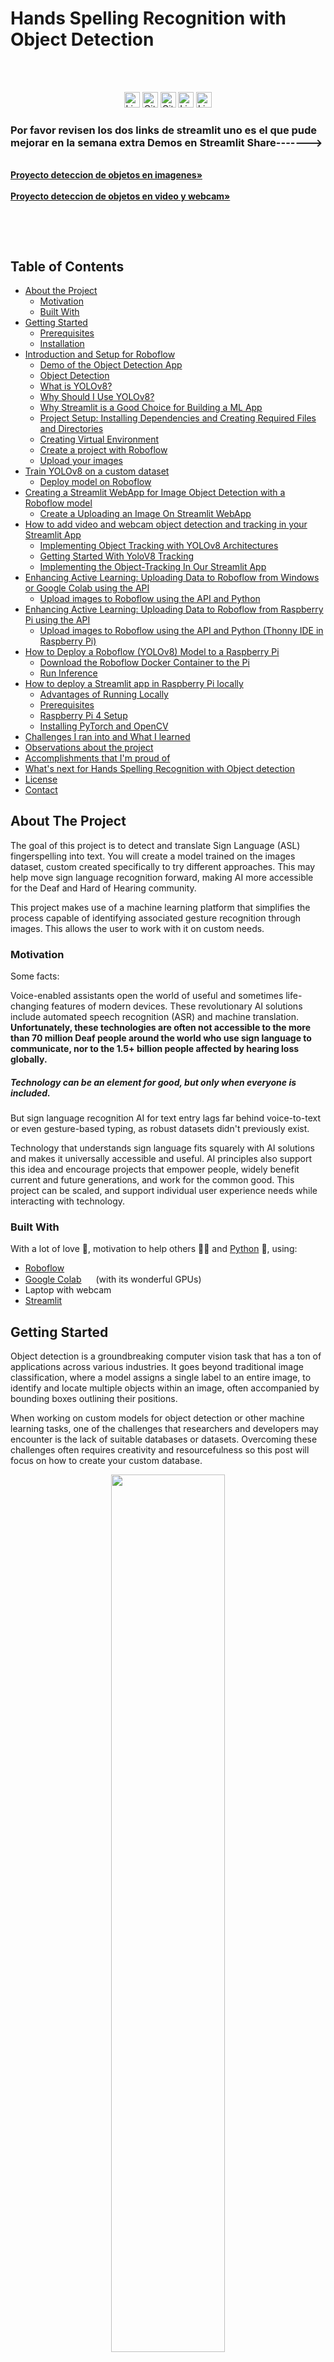 <!--
*** Thanks for checking out this README Template. If you have a suggestion that would
*** make this better, please fork the tinyml-mapping-backlight and create a pull request or simply open
*** an issue with the tag "suggest".
*** Thanks again! Now go create something AMAZING! :D
***
***
***
*** To avoid retyping too much info. Do a search and replace for the following:
*** fullmakeralchemist, tinyml-mapping-backlight, twitter_handle
-->

<!--#     The TensorFlow Microcontroller Challenge    -->
   <h1>Hands Spelling Recognition with Object Detection</h1>

<!-- PROJECT LOGO -->

<br />
<p align="center">
<!--
  <a href="https://github.com/fullmakeralchemist/tinyml-mapping-backlight">
    <img src="assets/logo.png" alt="Logo" width="720">
  </a>
  -->
  <br />
  

  <img src="https://img.shields.io/github/languages/top/fullmakeralchemist/handsspelling?style=for-the-badge" alt="License" height="25">
  <img src="https://img.shields.io/github/repo-size/fullmakeralchemist/handsspelling?style=for-the-badge" alt="GitHub repo size" height="25">
  <img src="https://img.shields.io/github/last-commit/fullmakeralchemist/handsspelling?style=for-the-badge" alt="GitHub last commit" height="25">
  <img src="https://img.shields.io/github/license/fullmakeralchemist/handsspelling?style=for-the-badge" alt="License" height="25">
  <a href="https://www.linkedin.com/in/padrondata/">
    <img src="https://img.shields.io/badge/-LinkedIn-black.svg?style=for-the-badge&logo=linkedin&colorB=555" alt="LinkedIn" height="25">
  </a>
  <!--
  <a href="https://twitter.com/makeralchemist/">
    <img src="https://img.shields.io/twitter/follow/makeralchemist?label=Twitter&logo=twitter&style=for-the-badge" alt="Twitter" height="25">
  </a>
  -->
  
  <!-- <h3 align="center">Tiny ML in Mapping Dance, Visual Arts and interactive museums</h3>-->
  <p align="center">
    <h3>Por favor revisen los dos links de streamlit uno es el que pude mejorar en la semana extra   Demos en Streamlit Share-------></h3>
    <br />
    <a href="https://objectdetectionwebcam.streamlit.app/"><strong>Proyecto deteccion de objetos en imagenes»</strong></a>
    <br />
    <br />
    <a href="https://experiments.withgoogle.com/mapping-dance"><strong>Proyecto deteccion de objetos en video y webcam»</strong></a>
    <br />
  </p>
  <!--
  <p align="center">
  <a href="https://experiments.withgoogle.com/mapping-dance">
    <img src="assets/TFChallengeWinners.png" alt="Logo" width="720">
  </a>
  </p>
  -->
  <br />
</p>
<br />

<!-- TABLE OF CONTENTS -->
## Table of Contents

* [About the Project](#about-the-project)
  * [Motivation](#motivation)
  * [Built With](#built-with)
* [Getting Started](#getting-started)
  * [Prerequisites](#prerequisites)
  * [Installation](#installation)
* [Introduction and Setup for Roboflow](#introduction-and-setup-for-roboflow)
  * [Demo of the Object Detection App](#demo-of-the-object-detection-app)
  * [Object Detection](#object-detection)
  * [What is YOLOv8?](#what-is-yolov8)
  * [Why Should I Use YOLOv8?](#why-should-i-use-yolov8)
  * [Why Streamlit is a Good Choice for Building a ML App](#why-streamlit-is-a-good-choice-for-building-a-ml-app)
  * [Project Setup: Installing Dependencies and Creating Required Files and Directories](#project-setup-installing-dependencies-and-creating-required-files-and-directories)
  * [Creating Virtual Environment](#creating-virtual-environment)
  * [Create a project with Roboflow](#create-a-project-with-roboflow)
  * [Upload your images](#upload-your-images)
* [Train YOLOv8 on a custom dataset](#train-yolov8-on-a-custom-dataset)
  * [Deploy model on Roboflow](#deploy-model-on-roboflow)
* [Creating a Streamlit WebApp for Image Object Detection with a Roboflow model](#creating-a-streamlit-webapp-for-image-object-detection-with-a-roboflow-model)
  * [Create a Uploading an Image On Streamlit WebApp](#create-a-uploading-an-image-on-streamlit-webapp)
* [How to add video and webcam object detection and tracking in your Streamlit App](#how-to-add-video-and-webcam-object-detection-and-tracking-in-your-streamlit-app)
  * [Implementing Object Tracking with YOLOv8 Architectures](#implementing-object-tracking-with-yolov8-architectures)
  * [Getting Started With YoloV8 Tracking](#getting-started-with-yolov8-tracking)
  * [Implementing the Object-Tracking In Our Streamlit App](#implementing-the-object-tracking-in-our-streamlit-app)
* [Enhancing Active Learning: Uploading Data to Roboflow from Windows or Google Colab using the API](#enhancing-active-learning-uploading-data-to-roboflow-from-windows-or-google-colab-using-the-api)
  * [Upload images to Roboflow using the API and Python](#upload-images-to-roboflow-using-the-api-and-python)
* [Enhancing Active Learning: Uploading Data to Roboflow from Raspberry Pi using the API](#enhancing-active-learning-uploading-data-to-roboflow-from-raspberry-pi-using-the-api)
  * [Upload images to Roboflow using the API and Python (Thonny IDE in Raspberry Pi)](#upload-images-to-roboflow-using-the-api-and-python-thonny-ide-in-raspberry-pi)
* [How to Deploy a Roboflow (YOLOv8) Model to a Raspberry Pi](#how-to-deploy-a-roboflow-yolov8-model-to-a-raspberry-pi)
  * [Download the Roboflow Docker Container to the Pi](#download-the-roboflow-docker-container-to-the-pi)
  * [Run Inference](#run-inference)
* [How to deploy a Streamlit app in Raspberry Pi locally](#how-to-deploy-a-streamlit-app-in-raspberry-pi-locally)
  * [Advantages of Running Locally](#advantages-of-running-locally)
  * [Prerequisites](#prerequisites-1)
  * [Raspberry Pi 4 Setup](#raspberry-pi-4-setup)
  * [Installing PyTorch and OpenCV](#installing-pytorch-and-opencv)
* [Challenges I ran into and What I learned](#challenges-i-ran-into-and-what-i-learned)
* [Observations about the project](#observations-about-the-project)
* [Accomplishments that I'm proud of](#accomplishments-that-im-proud-of)
* [What's next for Hands Spelling Recognition with Object detection](#whats-next-for-hands-spelling-recognition-with-object-detection)
* [License](#license)
* [Contact](#contact)

<!-- ABOUT THE PROJECT -->
## About The Project

<!-- [![Tiny ML in Mapping Dance](https://i9.ytimg.com/vi/3YUVTDTo-Zk/mq1.jpg?sqp=CNTs2IcG&rs=AOn4CLBiPsvQ2bGNVZvn_j-nJXj8d81hLA)](https://www.youtube.com/watch?v=3YUVTDTo-Zk) -->

The goal of this project is to detect and translate Sign Language (ASL) fingerspelling into text. You will create a model trained on the images dataset, custom created specifically to try different approaches. This may help move sign language recognition forward, making AI more accessible for the Deaf and Hard of Hearing community.

This project makes use of a machine learning platform that simplifies the process capable of identifying associated gesture recognition through images. This allows the user to work with it on custom needs.

### Motivation

Some facts:

Voice-enabled assistants open the world of useful and sometimes life-changing features of modern devices. These revolutionary AI solutions include automated speech recognition (ASR) and machine translation. **Unfortunately, these technologies are often not accessible to the more than 70 million Deaf people around the world who use sign language to communicate, nor to the 1.5+ billion people affected by hearing loss globally.**

##### Technology can be an element for good, but only when everyone is included.

But sign language recognition AI for text entry lags far behind voice-to-text or even gesture-based typing, as robust datasets didn't previously exist.

Technology that understands sign language fits squarely with AI solutions and makes it universally accessible and useful. AI principles also support this idea and encourage projects that empower people, widely benefit current and future generations, and work for the common good. This project can be scaled, and support individual user experience needs while interacting with technology.

### Built With

With a lot of love 💖, motivation to help others 💪🏼 and [Python](https://www.python.org/) 🐍, using:

* [Roboflow](https://app.roboflow.com/)
* [Google Colab](https://colab.research.google.com/) <img src="https://colab.research.google.com/img/favicon.ico" width="15"> (with its wonderful GPUs)
* Laptop with webcam
* [Streamlit](https://streamlit.io/)


<!-- GETTING STARTED -->
## Getting Started

Object detection is a groundbreaking computer vision task that has a ton of applications across various industries. It goes beyond traditional image classification, where a model assigns a single label to an entire image, to identify and locate multiple objects within an image, often accompanied by bounding boxes outlining their positions.

When working on custom models for object detection or other machine learning tasks, one of the challenges that researchers and developers may encounter is the lack of suitable databases or datasets. Overcoming these challenges often requires creativity and resourcefulness so this post will focus on how to create your custom database.

<p align="center">
<img src="media/dog.png" width="60%">
</p>

## Prerequisites

This is short list things you need to use the guide. 

* Python
* Git

## Introduction and Setup for Roboflow
Welcome to Part 1 of our three-part tutorial series on Building Your Own Real-Time Object Detection App: Roboflow(YOLOv8) and Streamlit. In this series, we will walk you through the process of building an end-to-end object detection app that can identify objects from a photo. This web app was built only for images because we are using [share.streamlit.io](http://share.streamlit.io/) this is the Streamlit project hub where you can post your Streamlit projects free and it has a limit of 1 GB memory space for the app, there is a few libraries that cover a lot of that space so in another post or series I’ll add more about video and webcam functions to complement this app.

In Part 1, we will introduce the project, give you a demo of the app in action, and explain why I chose Roboflow and Streamlit for this project. We will also guide you through the setup process, including installing dependencies and creating the necessary files and directories.

By the end of this series, you will have the skills to build your own object detection app. So, let’s dive in!

### Demo of the Object Detection App
This is the [web app](https://objectdetection-eduardo.streamlit.app/) demo from the project that we are going to create and build together in the Streamlit share cloud. The app Object Detection will Upload an image on the WebApp and show detected objects.

### Object Detection
Object detection is a computer vision solution that identifies instances of objects in visual media. Object detection scripts draw a bounding box around an instance of a detected object, paired with a label to represent the contents of the box. For example, a person in an image might be labeled “person” and a car might be labeled “vehicle”.

### What is YOLOv8?
YOLOv8 is the newest state-of-the-art YOLO model that can be used for object detection, image classification, and instance segmentation tasks. YOLOv8 was developed by [Ultralytics](https://ultralytics.com/?ref=blog.roboflow.com), this model is used in Roboflow.

### Why Should I Use YOLOv8?
Here are a few main reasons why you should consider using YOLOv8 for your next computer vision project:

YOLOv8 has a high rate of accuracy measured by COCO and Roboflow 100.
YOLOv8 comes with a lot of developer-convenience features,an a well-structured Python package.
The labeling tool is easy to use and you don’t need to install a tool for that.
And last but not least is not difficult to run it also is faster than use a notebook with TensorFlow. In my case it takes 3 hours to train the model in Google Colab but with Roboflow it took me a few minutes.
### Why Streamlit is a Good Choice for Building a ML App
[Streamlit](https://docs.streamlit.io/) makes it easy to build web-based user interfaces for machine learning applications, enabling data scientists and developers to share their work with non-technical stakeholders.

Streamlit is an open-source framework that simplifies the process of building web applications in Python. And it has it’s own project cloud that makes really easy deploy your project.

### Project Setup: Installing Dependencies and Creating Required Files and Directories
Before diving into the project, make sure you have the following dependencies installed on your system. In my case I’m a Windows user so everything in this tutorial is working for July 2023 in Windows 11.

For this project I have Python 3.11 but in Streamlit cloud only has the version 3.8 to 3.11 so I recommend using that range of versions and the Python packages that we will use will be PyTorch, Ultralytics and Streamlit. We can install these packages using pip into a separate virtual environment.

### Creating Virtual Environment
When working on a Python project, it’s important to keep your dependencies separate from your global Python environment to prevent conflicts between different projects, especially with Pytorch.

Make sure you already have installed Python, VS code(or other IDE) and Git. Follow the next steps:

Create a new virtual environment by running the following command in the terminal after venv you can name as you wish your environment:
```
python -m venv env
```
Then activate the enviroment:
```
env\Scripts\activate
```
The first step is getting our data set (Images folder). In this case I recommend having at least 200 images. While the more pictures you have, the better your model becomes but don’t use pictures nearly identicals. I’m using 4 different sign hand posture so taking 50 photos with any device can take a lot of time so let’s create an environment only for the script that will take photos with our web cam. In this environment we only need to install OpenCV. So run in your terminal:

```
pip install opencv-python
```
Now you can run the following script, basically you can modify the labels, these labels will be used to create folders and will take the number of images that you declared. After finishing with the first label it will continue with the next one until it finishes the labels list. And will display a window that shows what is capturing. Also you can modify the time between each shot and time between the labels capture. Start taking pictures:

[Python Script to take pictures](https://github.com/fullmakeralchemist/handsspelling/blob/master/pythonscripts/img.py)
At this point we will have the amount of images that we need but the name of each picture is random so we have to rename it to make it easier to identify each image. The next code will rename each image in just one folder so run the code for each folder in your project.

[Python Script to rename images](https://github.com/fullmakeralchemist/handsspelling/blob/master/pythonscripts/renameimg.py)

### Create a project with Roboflow
Building a custom dataset can be a painful process. It might take dozens or even hundreds of hours to collect images, label them, and export them in the proper format. Fortunately, Roboflow makes this process straightforward. If you only have images, you can label them in [Roboflow Annotate](https://docs.roboflow.com/annotate?ref=blog.roboflow.com). (When starting from scratch, consider [annotating large batches of images via API](https://docs.roboflow.com/annotate/annotate-api?ref=blog.roboflow.com) or use the [model-assisted labeling](https://blog.roboflow.com/announcing-label-assist/) tool to speed things up.)

Before you start, you need to create a Roboflow [account](https://app.roboflow.com/login?ref=blog.roboflow.com). Once you do that, you can create a new project in the Roboflow dashboard.

<p align="center">
<img src="media/1.png" width="60%">
</p>

Keep in mind to choose the right project type. In this case choose, Object Detection.

<p align="center">
<img src="media/2.png" width="60%">
</p>

### Upload your images
Add data to your newly created project. You can do it through the [web interface](https://docs.roboflow.com/adding-data/object-detection?ref=blog.roboflow.com). If you don’t have a dataset, you can grab one from [Roboflow Universe](https://universe.roboflow.com/?ref=blog.roboflow.com).

If you drag and drop a directory with a data set in a supported format, the Roboflow dashboard will automatically read the images and annotations together. To create a data set with annotations locally in Windows check [this post](https://medium.com/@lalodatos/label-your-images-with-labelimg-in-windows-for-object-detection-models-1b0a66f00a7b).

<p align="center">
<img src="media/3.png" width="60%">
</p>

<p align="center">
<img src="media/4.png" width="60%">
</p>

After all images uploaded you can click Save and Continue.

<p align="center">
<img src="media/5.png" width="60%">
</p>

Then it will appear the pop-up window and you can Click only in Assing Images, in this part if you are working with a Team you can invite them to add images or labeling.

<p align="center">
<img src="media/6.png" width="60%">
</p>
Then we need to click Start Annotating in case you upload images only to use the label tool from Roboflow.

<p align="center">
<img src="media/7.png" width="60%">
</p>

### Label your images
Use the tool to select the element with the classes that you are going to use in your model. And repeat the same process for all the images.

<p align="center">
<img src="media/8.png" width="60%">
</p>

After you finish labeling all the images click the back button highlighted in red in the image below.

<p align="center">
<img src="media/9.png" width="60%">
</p>

Now we can add all the images to the Dataset with the button Add n Image to the Dataset.

<p align="center">
<img src="media/10.png" width="60%">
</p>

Now will appear the option to Add Images you can choose different options I recommend using the default option.

<p align="center">
<img src="media/11.png" width="60%">
</p>

After loading our images to the database another window will appear. You need to make sure that there are no UNASSIGNED images and the Dataset is ready, once you have it similar as the image below you can Click Generate New Version.

<p align="center">
<img src="media/12.png" width="60%">
</p>

When we Generate a New Version we can use some tools to prepare the data and experiment with them. Go to option 3.

<p align="center">
<img src="media/13.png" width="60%">
</p>

In this option we can apply transformations in all the images, so make sure to configure this depending on your project. Maybe you are using a camera in Raspberry Pi or maybe you want to use images with a specific format. For my project this configuration is perfect.

<p align="center">
<img src="media/14.png" width="60%">
</p>

Option 4 is an amazing tool because you can generate extra versions from your images that can duplicate or triplicate in the free version of the dataset. Let’s see the options.

<p align="center">
<img src="media/15.png" width="60%">
</p>

For this project I’ll use flip horizontal, try to experiment with it, and depending on your project you can choose the options that you need.

<p align="center">
<img src="media/16.png" width="60%">
</p>

After you choose an Augmentation you will see extra options. For my project I only need the Horizontal. Try to check what is best for your custom project. After that click Apply

<p align="center">
<img src="media/17.png" width="60%">
</p>

Then click continue to step 5 and last.

<p align="center">
<img src="media/18.png" width="60%">
</p>

Select the Maximun Version and then click Generate and is ready to go.

<p align="center">
<img src="media/19.png" width="60%">
</p>

After this will appear the next page:

<p align="center">
<img src="media/20.png" width="60%">
</p>

Congratulations now you have an Image Dataset ready to train a model.

## Train YOLOv8 on a custom dataset
In this section, we will dive deeper into the YOLOv8 object detection model and explore how to train it .

There are a wide range of open-source object detection models available. A popular choice is models in the YOLO (You Only Look Once) family, which continue to represent the state-of-the-art in object detection tasks.

Once you have a labeled dataset, and you have made your augmentations, it is time to start training an object detection model. Training involves showing instances of your labeled data to a model in batches and iteratively improving the way the model is mapping images to predictions.

As with labeling, you can take two approaches to training and inferring with object detection models train and deploy yourself, or use training and inference services like Roboflow Train and Roboflow Deploy. Both of which are free for Public plans.

In [Upload your images](#label-your-images) we finished the Versions tool from our Roboflow project now is time to train the model. We have to choose the option Custom Train using YOLOv5 and then Get Snippet.

<p align="center">
<img src="media/21.png" width="60%">
</p>

A pop up copy the lines or save it we need the api_key to modify the notebook, will open a [notebook](https://github.com/fullmakeralchemist/handsspelling/tree/master/notebook) in Google Colab after clicking Copy Snippet. Is a repository make sure to create a copy to save the changes first.

<p align="center">
<img src="media/22.png" width="60%">
</p>

When you open the notebook it is necessary to run all to set up the Colab session. There are a few cells that you can avoid but check it first.

<p align="center">
<img src="media/23.png" width="60%">
</p>

If we remember we have the api_key and extra information about our data set we will use it in the Step 5: Exporting dataset from the Notebook we will find a code cell and we need to replace with the copied lines from Roboflow after that we can run everything without modifying anything else.

<p align="center">
<img src="media/24.png" width="60%">
</p>


### Deploy model on Roboflow
Once you have finished training the YOLOv8 model, you’ll have a set of trained weights ready for use. These weights will be in the /runs/detect/train/weights/best.pt folder of your project. You need to download the filebest.pt to use it in the Streamlit app.

<p align="center">
<img src="media/25.png" width="60%">
</p>

<!-- USAGE EXAMPLES -->
## Creating a Streamlit WebApp for Image Object Detection with a Roboflow model
Streamlitis an open-source app framework for Machine Learning and Data Science teams. Create beautiful web apps in minutes. Streamlit apps are Python scripts that run from top to bottom. Every time a user opens a browser tab pointing to your app, the script is re-executed. As the script executes, Streamlit draws its output live in a browser.

[Create an app](https://docs.streamlit.io/library/get-started/create-an-app) using Streamlit’s core features to fetch and cache data, draw charts, plot information on a map, and use interactive widgets, like a slider, to filter results.

Let’s prepare the virtual environment for the Streamlit app. First let’s create a virtual environment and once created then activate it (Windows).

```
python -m venv env
env\Scripts\activate
```

Then we have to install PyTorch, Ultralytics and Streamlit. Try to install in the next order.

```
pip install torch
pip install ultralytics
pip install streamlit
```

After this we are ready to try the hello world in Streamlit to check that everything is installed correctly. Create a file called app.py and put the next code lines using your favorite IDE:

```
import streamlit as st
st.write("Hello, World!")
```

Then run it from the terminal in cmd and if everything works fine will open the browser.

```
streamlit run app.py
```

Then to create a tool to upload our pictures and use the model we need to open the code editor and let’s get started by replacing the previous file and creating a new one named app.py. But we also need a folder called weights and for the moment is everything. Now let’s go to the next step.

## Create a Uploading an Image On Streamlit WebApp
We’ll use Streamlit to allow users to upload an image. After successfully uploading an image, is ready to run object detection on the uploaded image using YOLOv8. This step involves loading the YOLOv8 model and passing the uploaded image through the model to identify the objects present in the image.

We will also visualize the output of the model with the identified objects highlighted in the image. Let’s go into the code.

In [Deploy model on Roboflow](#deploy-model-on-roboflow) of this series, we have discussed how to download a pre-trained weight file of the Yolov8 model. downloaded the best.pt file and saved it inside our weights directory. We will use the same weight file. In the created file with the name app.pywrite the following lines of code:

[Streamlit Script](https://github.com/fullmakeralchemist/handsspelling/blob/master/streamlitscript/app.py)

You can modify the app text in the st.caption line codes as you prefer for your project now let’s run the app with in the terminal:

```
streamlit run app.py
```

This will deploy our app in the web browser that we are currently using, upload an image an check that identifies the objects:

<p align="center">
<img src="media/26.png" width="60%">
</p>

If everything run properly please run the next command to get the requirements:

```
pip freeze > requirements.txt
```

Also we need to create a file called packages.txt in the code folder that and put this line in it:

```
libgl1
```

Now we can create a repo in Github to put our app in the streamlit.io but before that make sure erase everything in the requierements except for 3 things:

```
torch==2.0.1
ultralytics==8.0.142
streamlit==1.25.0
```

The [Streamlit.io](https://share.streamlit.io/) only allows uploading 1GB. The installations use the most of the space, so to avoid that we leave the three mandatory libraries for our app. Check this repository the folder [Code]() and how it needs to uploaded.

<p align="center">
<img src="media/27.png" width="60%">
</p>

From here we are ready to go to [Streamlit.io](https://share.streamlit.io/) and deploy our app. Create an account and then will appear the next window click in the New app.

<p align="center">
<img src="media/28.png" width="60%">
</p>

Connect the Streamlit account with Github and then select the [repository](https://github.com/fullmakeralchemist/handsspelling/tree/master/streamlitscript) where your app is located. then select the branch and change the Main file path:

<p align="center">
<img src="media/29.png" width="60%">
</p>

Now select the Python version and save the changes after this we can click the deploy button.

<p align="center">
<img src="media/30.png" width="60%">
</p>

Then will appear the next window showing all the installations. Check if there are errors.

<p align="center">
<img src="media/31.png" width="60%">
</p>

Then you can try your app and check if it works properly.

<p align="center">
<img src="media/32.png" width="60%">
</p>

The combination of Roboflow and Streamlit enables the development of applications with a user-friendly interface. This approach makes it easier to detect and track objects in real time, allowing for a wide range of use cases not only for Object detection models for other data science and ML projects.


## How to add video and webcam object detection and tracking in your Streamlit App

### Implementing Object Tracking with YOLOv8 Architectures
We know that object tracking is like keeping an eye on something as it moves in a video or pictures. YOLOv8, offers a straightforward implementation of the tracking algorithm with two different architectures:

BoT-SORT and
ByteTrack
BoT-SORT and ByteTrack each bring their own unique strengths to the table. BoT-SORT is a dependable default option, known for its robust performance and reliability in tracking objects. On the other hand, ByteTrack offers an alternative approach, providing efficiency and flexibility for those who prioritize those aspects. In essence, BoT-SORT leans towards tried-and-true effectiveness, while ByteTrack offers a balance of efficiency and adaptability, allowing you to choose based on your specific project needs and preferences.

### Getting Started With YoloV8 Tracking
In the code, you need to specify the path to the pre-trained YOLOv8 model we create in the previous part the file best.pt and the path to the input video. I downloaded one from Youtube with live long and prosper signs and then put it into a folder called videos. You can then adjust the confidence and tracking options. Finally, you can specify whether to persist the tracking results, show the tracking output in a window, or save it to a file.

Once you run this script, you will see that the tracking algorithm is applied on each frame of the video and the video is displayed in an OpenCV window. This can be a great starting point for building more complex object-tracking applications using YOLOv8.

### Implementing the Object-Tracking In Our Streamlit App
In order to display the frames with object tracking in the Streamlit app, we need to take a slightly different approach. Rather than processing an entire video as we did in the previous implementation, we will instead pass individual frames one by one to the YOLOv8 model, and then display them inside an empty Streamlit frame within our app.

This method allows us to easily integrate the YOLOv8 tracking algorithm with our Streamlit app, giving us real-time updates on the objects being tracked. We used a similar approach in Part 3 of this series and will build upon that implementation here in Part 4.

In the virtual environment you have to install pytube that is necessary to run the video object tracking with Youtube video.

```
pip install pytube
```
But we have to do a small change in the library pytube in out virtual enviroment we have to go to the folder env from this project and follow the next path:

```
\env\Lib\site-packages\pytube
```
Then open the file cipher.py and change the line number 30 for:`var_regex = re.compile(r"^\w+\W")`` to `var_regex = re.compile(r"^$*\w+\W")``. With this change we can run the option Youtube in our app.

For this implementation, we will create three files with names `settings.py`, `app.py`, and `helper.py`. Let’s first write the code for `settings.py file`. It does not need the image variables.

```
from pathlib import Path
import sys

# Get the absolute path of the current file
file_path = Path(__file__).resolve()

# Get the parent directory of the current file
root_path = file_path.parent

# Add the root path to the sys.path list if it is not already there
if root_path not in sys.path:
    sys.path.append(str(root_path))

# Get the relative path of the root directory with respect to the current working directory
ROOT = root_path.relative_to(Path.cwd())

# Sources
IMAGE = 'Image'
VIDEO = 'Video'
WEBCAM = 'Webcam'
YOUTUBE = 'YouTube'

SOURCES_LIST = [IMAGE, VIDEO, WEBCAM, YOUTUBE]

# Images config
IMAGES_DIR = ROOT / 'images'
DEFAULT_IMAGE = IMAGES_DIR / 'office_4.jpg'
DEFAULT_DETECT_IMAGE = IMAGES_DIR / 'office_4_detected.jpg'

# Videos config
VIDEO_DIR = ROOT / 'videos'
VIDEO_1_PATH = VIDEO_DIR / 'video_1.mp4'
VIDEOS_DICT = {
    'video_1': VIDEO_1_PATH
}

# ML Model config
MODEL_DIR = ROOT / 'weights'
DETECTION_MODEL = MODEL_DIR / 'best.pt'
SEGMENTATION_MODEL = MODEL_DIR / 'yolov8n-seg.pt'

# Webcam
WEBCAM_PATH = 0

```

In our implementation, the `settings.py` file plays an important role. This file contains the configuration settings for the videos and machine learning models that we will be using. With the help of the `pathlib` and `sys libraries`, `the settings.py` file allows us to set the path for the current file and its parent directory, add the root path to the `sys.path` list, and define the relative path of the root directory with respect to the current working directory.

Additionally, this file defines the sources and videos we will be using, as well as the location of our machine learning models. Now let’s write the code for theapp.py file.

The `app.py` is designed to be integrated with a Streamlit web application, which provides a simple and intuitive user interface. The code loads the pre-trained YOLOv8 model and the settings module to configure the machine learning model and to choose the source type, such as image, video, webcam, or YouTube video. If an image is chosen, users can upload it using the file uploader.

<p align="center">
<img src="media/41.png" width="60%">
</p>

Based on the user’s selection of task and confidence level, the script selects either the detection or segmentation model and then proceeds to load the model.

<p align="center">
<img src="media/42.png" width="60%">
</p>

The streamlit interface and real-time detection make this application a valuable tool for various scenarios. When a media source is uploaded, the code uses the YOLOv8 model to predict and highlight objects. Detected bounding boxes are displayed, along with a plotted image. For video sources (stored, webcam, or YouTube), corresponding functions from the `helper` module are called to display the video feed with real-time object detection.

<p align="center">
<img src="media/43.png" width="60%">
</p>

```
# Python In-built packages
from pathlib import Path
import PIL

# External packages
import streamlit as st

# Local Modules
import settings
import helper

# Setting page layout
st.set_page_config(
    page_title="Object Detection using YOLOv8",
    page_icon="🤖",
    layout="wide",
    initial_sidebar_state="expanded"
)

# Main page heading
st.title("Object Detection")
st.caption('Updload a photo with this :blue[hand signals]: :+1:, :hand:, :i_love_you_hand_sign:, and :spock-hand:.')
st.caption('Then click the :blue[Detect Objects] button and check the result.')

# Sidebar
st.sidebar.header("ML Model Config")

# Model Options
model_type = st.sidebar.radio(
    "Select Task", ['Detection', 'Segmentation'])

confidence = float(st.sidebar.slider(
    "Select Model Confidence", 25, 100, 40)) / 100

# Selecting Detection Or Segmentation
if model_type == 'Detection':
    model_path = Path(settings.DETECTION_MODEL)
elif model_type == 'Segmentation':
    model_path = Path(settings.SEGMENTATION_MODEL)

# Load Pre-trained ML Model
try:
    model = helper.load_model(model_path)
except Exception as ex:
    st.error(f"Unable to load model. Check the specified path: {model_path}")
    st.error(ex)

st.sidebar.header("Image/Video Config")
source_radio = st.sidebar.radio(
    "Select Source", settings.SOURCES_LIST)

source_img = None
# If image is selected
if source_radio == settings.IMAGE:
    source_img = st.sidebar.file_uploader(
        "Choose an image...", type=("jpg", "jpeg", "png", 'bmp', 'webp'))

    col1, col2 = st.columns(2)

    with col1:
        try:
            if source_img:
                uploaded_image = PIL.Image.open(source_img)
                st.image(source_img, caption="Uploaded Image",
                         use_column_width=True)
        except Exception as ex:
            st.error("Error occurred while opening the image.")
            st.error(ex)

    with col2:        
            if st.sidebar.button('Detect Objects'):
                res = model.predict(uploaded_image,
                                    conf=confidence
                                    )
                boxes = res[0].boxes
                res_plotted = res[0].plot()[:, :, ::-1]
                st.image(res_plotted, caption='Detected Image',
                         use_column_width=True)
                try:
                    with st.expander("Detection Results"):
                        for box in boxes:
                            st.write(box.data)
                except Exception as ex:
                    # st.write(ex)
                    st.write("No image is uploaded yet!")

elif source_radio == settings.VIDEO:
    helper.play_stored_video(confidence, model)

elif source_radio == settings.WEBCAM:
    helper.play_webcam(confidence, model)

elif source_radio == settings.YOUTUBE:
    helper.play_youtube_video(confidence, model)

else:
    st.error("Please select a valid source type!")

```

The helper.py file contains functions that are called from the app.py file. This file uses OpenCV and pytube (for YouTube video handling) libraries to read and process the video and Streamlit to display the video and detected objects.

The load_model() function initializes the YOLOv8 object detection model by loading it from the specified model path.

The display_tracker_options() function offers users the choice to enable object tracking. Users can select how to display tracking results and select a tracking algorithm (e.g., bytetrack.yaml or botsort.yaml). The _display_detected_frames() function displays video frames with detected objects. It resizes the image and calls the appropriate tracking or prediction methods based on user preferences.

The play_youtube_video() function enables users to input a YouTube video URL. It processes the video, performs real-time object detection, and displays the results on the web page. The play_webcam() function captures the webcam feed, processes frames, and displays real-time object detection and tracking results.

```
from ultralytics import YOLO
import streamlit as st
import cv2
from pytube import YouTube

import settings


def load_model(model_path):
    """
    Loads a YOLO object detection model from the specified model_path.

    Parameters:
        model_path (str): The path to the YOLO model file.

    Returns:
        A YOLO object detection model.
    """
    model = YOLO(model_path)
    return model


def display_tracker_options():
    display_tracker = st.radio("Display Tracker", ('Yes', 'No'))
    is_display_tracker = True if display_tracker == 'Yes' else False
    if is_display_tracker:
        tracker_type = st.radio("Tracker", ("bytetrack.yaml", "botsort.yaml"))
        return is_display_tracker, tracker_type
    return is_display_tracker, None


def _display_detected_frames(conf, model, st_frame, image, is_display_tracking=None, tracker=None):
    """
    Display the detected objects on a video frame using the YOLOv8 model.

    Args:
    - conf (float): Confidence threshold for object detection.
    - model (YoloV8): A YOLOv8 object detection model.
    - st_frame (Streamlit object): A Streamlit object to display the detected video.
    - image (numpy array): A numpy array representing the video frame.
    - is_display_tracking (bool): A flag indicating whether to display object tracking (default=None).

    Returns:
    None
    """

    # Resize the image to a standard size
    image = cv2.resize(image, (720, int(720*(9/16))))

    # Display object tracking, if specified
    if is_display_tracking:
        res = model.track(image, conf=conf, persist=True, tracker=tracker)
    else:
        # Predict the objects in the image using the YOLOv8 model
        res = model.predict(image, conf=conf)

    # # Plot the detected objects on the video frame
    res_plotted = res[0].plot()
    st_frame.image(res_plotted,
                   caption='Detected Video',
                   channels="BGR",
                   use_column_width=True
                   )


def play_youtube_video(conf, model):
    """
    Plays a webcam stream. Detects Objects in real-time using the YOLOv8 object detection model.

    Parameters:
        conf: Confidence of YOLOv8 model.
        model: An instance of the `YOLOv8` class containing the YOLOv8 model.

    Returns:
        None

    Raises:
        None
    """
    source_youtube = st.sidebar.text_input("YouTube Video url")

    is_display_tracker, tracker = display_tracker_options()

    if st.sidebar.button('Detect Objects'):
        try:
            yt = YouTube(source_youtube)
            stream = yt.streams.filter(file_extension="mp4", res=720).first()
            vid_cap = cv2.VideoCapture(stream.url)

            st_frame = st.empty()
            while (vid_cap.isOpened()):
                success, image = vid_cap.read()
                if success:
                    _display_detected_frames(conf,
                                             model,
                                             st_frame,
                                             image,
                                             is_display_tracker,
                                             tracker
                                             )
                else:
                    vid_cap.release()
                    break
        except Exception as e:
            st.sidebar.error("Error loading video: " + str(e))


def play_webcam(conf, model):
    """
    Plays a webcam stream. Detects Objects in real-time using the YOLOv8 object detection model.

    Parameters:
        conf: Confidence of YOLOv8 model.
        model: An instance of the `YOLOv8` class containing the YOLOv8 model.

    Returns:
        None

    Raises:
        None
    """
    source_webcam = settings.WEBCAM_PATH
    is_display_tracker, tracker = display_tracker_options()
    if st.sidebar.button('Detect Objects'):
        try:
            vid_cap = cv2.VideoCapture(source_webcam)
            st_frame = st.empty()
            while (vid_cap.isOpened()):
                success, image = vid_cap.read()
                if success:
                    _display_detected_frames(conf,
                                             model,
                                             st_frame,
                                             image,
                                             is_display_tracker,
                                             tracker,
                                             )
                else:
                    vid_cap.release()
                    break
        except Exception as e:
            st.sidebar.error("Error loading video: " + str(e))


def play_stored_video(conf, model):
    """
    Plays a stored video file. Tracks and detects objects in real-time using the YOLOv8 object detection model.

    Parameters:
        conf: Confidence of YOLOv8 model.
        model: An instance of the `YOLOv8` class containing the YOLOv8 model.

    Returns:
        None

    Raises:
        None
    """
    source_vid = st.sidebar.selectbox(
        "Choose a video...", settings.VIDEOS_DICT.keys())

    is_display_tracker, tracker = display_tracker_options()

    with open(settings.VIDEOS_DICT.get(source_vid), 'rb') as video_file:
        video_bytes = video_file.read()
    if video_bytes:
        st.video(video_bytes)

    if st.sidebar.button('Detect Video Objects'):
        try:
            vid_cap = cv2.VideoCapture(
                str(settings.VIDEOS_DICT.get(source_vid)))
            st_frame = st.empty()
            while (vid_cap.isOpened()):
                success, image = vid_cap.read()
                if success:
                    _display_detected_frames(conf,
                                             model,
                                             st_frame,
                                             image,
                                             is_display_tracker,
                                             tracker
                                             )
                else:
                    vid_cap.release()
                    break
        except Exception as e:
            st.sidebar.error("Error loading video: " + str(e))

```
One last thing from the previous images above, you can see the unique identifiers of the detected objects, in this case, hands. These IDs are assigned by the object detection model to each detected object. This allows the model to keep track of the same object across multiple frames of the video or image sequence, which is useful for applications like object tracking. The IDs can also be used to label and annotate the detected objects for further analysis or processing.

In the options if you choose No Tracking, the image below you can see our application is no longer displaying the object IDs.

<p align="center">
<img src="media/44.png" width="60%">
</p>

If you select the video source as YouTube, you can paste the URL of the YouTube video in the text box provided below. On pressing the ‘Detect Objects’ button, you will be able to view the frames of the video along with the detected objects, based on the options selected is slow but it works fine (I’ll do my research to optimize speed).

<p align="center">
<img src="media/45.png" width="60%">
</p>

## part5 missing How to deploy the app in Streamlit Cloud



## Enhancing Active Learning: Uploading Data to Roboflow from Windows or Google Colab using the API 

Active learning aims to select the most informative samples from a large pool of unlabeled data to be labeled by usually a human annotator to improve the model’s performance.

In the context of Windows, active learning in this project will be collecting data and uploading this new data in Roboflow to increase model performance. It can be particularly useful when working with small datasets, which is common to improve models.

To Achieve this I’ll use Roboflow API to upload images to our existing dataset on the Roboflow platform. You can upload images to Roboflow projects using the web interface, Python SDK, REST API, and CLI.

First we have to have create our Notebook in Google Colab or create a Virtual envioroment in Conda or venv. If you are using Windows check this first. If you are using Colab jump this step. and go to the code.

```
python -m venv env
env\Scripts\activate
```

Then we can install notebook to open the notebooks.

```
pip install notebook
```
To set up our noteook we have to run the next commands:
```
import os
HOME = os.getcwd()
print(HOME)
```
```
!pip install ultralytics==8.0.20

from IPython import display
display.clear_output()

import ultralytics
ultralytics.checks()

from ultralytics import YOLO

from IPython.display import display, Image
```
```
!mkdir {HOME}/datasets
%cd {HOME}/datasets

!pip install roboflow --quiet
```

After this our notebook is ready to run the scrip. Before diving in to the code I need to remember that we need new data to upload. So make sure you have run the code from [Project Setup: Installing Dependencies and Creating Required Files and Directories](#project-setup-installing-dependencies-and-creating-required-files-and-directories) to get new data.

After that we now have a new data set that now we can upload our data to Roboflow using the API.

### Upload images to Roboflow using the API and Python.

First we need to check if we run the pip install roboflow. Then we need to run in the terminal. If we had success installing the library, create a new cell add the code below and click Run with the next code to ulpload the images in the folder you create recently (Just change the corresponding values of your project). The next code is to just upload one image and test:

```
from roboflow import Roboflow

# Initialize the Roboflow object with your API key
rf = Roboflow(api_key="xxxxxxxxxxxxxxxxxxxx")

# Retrieve your current workspace and project name
print(rf.workspace())

# Specify the project for upload
project = rf.workspace("xxxxxxxxxx").project("xxxxxxxx")

# Upload the image to your project
project.upload("/content/two.jpg")

```
To upload a entire folder use the next code:

```
import os
from roboflow import Roboflow

# Initialize the Roboflow object with your API key
rf = Roboflow(api_key="xxxxxxxxxxxxxxxxxxxx")

# Retrieve your current workspace and project name
print(rf.workspace())

# Specify the project for upload
project = rf.workspace("xxxxxxxxs").project("xxxxxxxxx")

# Folder path containing all the images
folder_path = "/content/images"  # Update this to your folder path

# Get a list of all image files in the folder
image_files = [os.path.join(folder_path, file) for file in os.listdir(folder_path) if file.lower().endswith(('.jpg', '.jpeg', '.png'))]

# Upload each image to your project
for image_file in image_files:
    project.upload(image_file)

```
In the Shell will appear all the information and if is running add some print to warning you when it’s over. When is running you will see that it takes a while, but the images will be uploaded.

<p align="center">
<img src="media/33.png" width="60%">
</p>

After it finishes you can wait a few minutes to see the images in the assign section from your Rboflow project as we see in the image below.

<p align="center">
<img src="media/34.png" width="60%">
</p>

Now we have a new data set of images to label manually and then retrain your model! By harnessing the potential of Active Learning with Windows or Google Colab and Roboflow API, you’ve created a streamlined process for capturing images and utilizing the Roboflow label them seamlessly. So, time to go ahead, dive into the labeling process, and let the possibilities of Active Learning and Roboflow API propel your machine learning journey forward.

## Enhancing Active Learning: Uploading Data to Roboflow from Raspberry Pi using the API

In the context of Raspberry Pi, active learning in this project will be collecting data and uploading this new data in Roboflow to increase model performance. It can be particularly useful when working with small datasets, which is common in embedded systems like the Raspberry Pi, where storage and computational resources may be limited.

To Achieve this I’ll use Roboflow API to upload images to our existing dataset on the Roboflow platform. You can upload images to Roboflow projects using the web interface, Python SDK, REST API, and CLI.

First we have to have set up our Raspberry Pi check my tutorial post [how to set up a Raspberry Pi](https://medium.com/geekculture/setting-up-your-raspberry-pi-4-wireless-f51c16937d1e). To collect data I’m using Buster version of Raspberry Pi OS, then we have to set up the camera, if you are using an official camera from Raspberry Pi check my tutorial [how to set up the camera with the OS version](https://medium.com/geekculture/camera-setup-on-raspberry-pi-4-912e7d415cdf) that I mentioned.

Once we have everything ready the first thing we need is create a Python code to automate as we did in Windows how to take photos, the code will create a folder with the name of the labels list we want, and for each folder will captures images with the camera the times we asked and as we did in Windows will appear a windows showing us what the camera see, let’s see the code:

```
import time
import picamera
from PIL import Image
import os

def get_image_size(image_path):
    with Image.open(image_path) as img:
        return img.size

def take_pictures(label, num_pictures, interval_seconds, output_folder):
    folder_path = os.path.join(output_folder, label)
    if not os.path.exists(folder_path):
        os.makedirs(folder_path)

    with picamera.PiCamera() as camera:
        # Start the preview
        camera.start_preview()

        for i in range(1, num_pictures + 1):
            # Generate the file name for the picture
            file_name = os.path.join(folder_path, f"{label}_picture{i}.jpg")

            # Capture the picture
            camera.capture(file_name)

            # Get the size of the captured image
            image_size = get_image_size(file_name)
            print(f"{label} - Picture {i}: Width={image_size[0]}, Height={image_size[1]}")

            # Wait for the specified interval before taking the next picture
            time.sleep(interval_seconds)

        # Stop the preview after capturing all pictures
        camera.stop_preview()

if __name__ == "__main__":
    labels = ["label1", "label2", "label3"]  # Add more labels if needed
    num_pictures_per_label = 20
    interval_seconds = 2
    label_delay_seconds = 10  # Delay between capturing pictures for each label
    output_folder = "my_pictures"  # Change this to the desired output folder name

    # Create the output folder if it doesn't exist
    if not os.path.exists(output_folder):
        os.makedirs(output_folder)

    for label in labels:
        print(f"Taking pictures for label: {label}")
        take_pictures(label, num_pictures_per_label, interval_seconds, output_folder)
        time.sleep(label_delay_seconds)
```
This is how will look like:

<p align="center">
<img src="media/35.png" width="60%">
</p>

After that we now have a new data set that now we can upload our data to Roboflow. Now i’ll talk about the problem with the Raspberry Pi OS. What I tried is installing Roboflow in the Buster version and it didn’t work, it looks like there is no compatible version. Because of that now we need to setup the Raspberry with the latest version of Raspberry Pi OS Bullseye, the problem with Bullseye is that it has a new camera library named picamera2 so this new library is a little bit tricky and the OS also it doesn’t allow you to access the camera easy as in the buster version so is necessary to go to the terminal and activate it manually. To access to this configuration we need to type sudo raspi-config. Warning this doesn’t work with VNC you need a monitor connected to the Pi.

<p align="center">
<img src="media/36.png" width="60%">
</p>

Select the option 3 Interface Options. And will appear:

<p align="center">
<img src="media/37.png" width="60%">
</p>

Then select I1 Legaby Camera enable and then Enable after this will ask you about rebooting and to have the changes made is necessary to reboot it. Then is possible to run the code is really similar to the one in Buster.

```
import time
from picamera2 import Picamera2, Preview
from PIL import Image
import os

picam2 = Picamera2()

def take_pictures(label, num_pictures, interval_seconds, output_folder):
    folder_path = os.path.join(output_folder, label)
    if not os.path.exists(folder_path):
        os.makedirs(folder_path)

    with picam2 as camera:
        # Start the preview
        camera.start(show_preview=True)

        for i in range(1, num_pictures + 1):
            # Generate the file name for the picture
            file_name = os.path.join(folder_path, f"{label}_picture{i}.jpg")

            # Capture the picture
            camera.capture_file(file_name)

            # Wait for the specified interval before taking the next picture
            time.sleep(interval_seconds)

        # Stop the preview after capturing all pictures
        camera.stop_preview()

if __name__ == "__main__":
    labels = ["label1", "label2", "label3"]  # Add more labels if needed
    num_pictures_per_label = 20
    interval_seconds = 2
    label_delay_seconds = 10  # Delay between capturing pictures for each label
    output_folder = "my_pictures"  # Change this to the desired output folder name

    # Create the output folder if it doesn't exist
    if not os.path.exists(output_folder):
        os.makedirs(output_folder)

    for label in labels:
        print(f"Taking pictures for label: {label}")
        take_pictures(label, num_pictures_per_label, interval_seconds, output_folder)
        time.sleep(label_delay_seconds)
```

Now after running any of the two previous codes to collect data let’s check how to upload this data from Raspberry Pi to Roboflow using the API.

### Upload images to Roboflow using the API and Python (Thonny IDE in Raspberry Pi).
First we need to have our Raspberry with the Bullseye version check my tutorial to setup the Raspberry[Setting up your Raspberry Pi 4 wireless (2023)](https://medium.com/geekculture/setting-up-your-raspberry-pi-4-wireless-cd3e70a53e3b). Then we need to run in the terminal

```
pip install roboflow
```

If we had success installing the library, open Thonny the Python IDE from Raspberry and click Run with the next code to ulpload the images in the folder you create recently (Just change the corresponding values of your project).

```
import os
from roboflow import Roboflow

# Initialize the Roboflow object with your API key
rf = Roboflow(api_key="xxxxxxxxxxxxxxxxx")

# Retrieve your current workspace and project name
print(rf.workspace())

# Specify the project for upload
project = rf.workspace("xxxxxxxx").project("xxxxxxxxx")

# Folder path containing all the images
folder_path = "/content/images"  # Update this to your folder path

# Get a list of all image files in the folder
image_files = [os.path.join(folder_path, file) for file in os.listdir(folder_path) if file.lower().endswith(('.jpg', '.jpeg', '.png'))]

# Upload each image to your project
for image_file in image_files:
    project.upload(image_file)
```

In the Shell will appear all the information and if is running add some print to warning you when it’s over. When is running you will see that it takes a while, but the images will be uploaded.

<p align="center">
<img src="media/38.png" width="60%">
</p>

After it finishes you can wait a few minutes to see the images in the assign section from your Rboflow project as we see in the image below.

<p align="center">
<img src="media/34.png" width="60%">
</p>

Now we have a new data set of images to label manually and then retrain your model! By harnessing the potential of Active Learning with Raspberry Pi and Roboflow API, you’ve created a streamlined process for capturing images and utilizing the Roboflow label them seamlessly. So, go ahead, dive into the labeling process, and let the possibilities of Active Learning with Raspberry Pi and Roboflow API propel your machine learning journey.

## How to Deploy a Roboflow (YOLOv8) Model to a Raspberry Pi

To follow along with this tutorial, you will need a Raspberry Pi 4. You will need to run the 64-bit Raspberry Pi OS (Bullseye version) operating system.

The Raspberry Pi is a useful edge deployment device for many computer vision applications and use cases. For applications that operate at lower frame rates, from motion-triggered security systems to wildlife surveying, a Pi is an excellent choice for a device on which to deploy your application. Pis are small and you can deploy a state-of-the-art YOLOv8 computer vision model on your Pi.

Notably, you can run models on a Pi without an internet connection while still executing logic on your model inference results.

In this guide, we’re going to walk through how to deploy a computer vision model to a Raspberry Pi. We’ll be deploying a model built on Roboflow that we will deploy to a local Docker container. By the end of the guide, we’ll have a working computer vision model ready to use on our Pi.

Without further ado, let’s get started!

We are going to take where we finish in [Deploy model on Roboflow](#deploy-model-on-roboflow) from this repo where we have successfully trained our model. When the aforementioned deploy() function in your code, the weights were uploaded to Roboflow and the model was deployed, ready for use.

This guide is to run the model using image files that we have saved locally.

If your are going to take images check * [Enhancing Active Learning: Uploading Data to Roboflow from Raspberry Pi using the API](#enhancing-active-learning-uploading-data-to-roboflow-from-raspberry-pi-using-the-api) from this repo to see how use the camera in Raspberry Pi.


### Download the Roboflow Docker Container to the Pi
While we wait for our model to train, we can get things set up on our Raspberry Pi. To run our model on the Pi, we’re going to use the Roboflow inference server Docker container. This container contains a service that you can use to deploy your model on your Pi.

To use the model we built on a Pi, we’ll first install Docker:

```
curl -fsSL https://get.docker.com -o get-docker.sh
sudo sh get-docker.sh
```

After Docker is installed, we can pull the inference server Docker container that we will use to deploy our model:

```
sudo docker pull roboflow/inference-server:cpu

```
The inference API is available as a Docker container optimized and configured for the Raspberry Pi. You can install and run the inference server using the following command:

```
sudo docker run -it --rm -p 9001:9001 roboflow/roboflow-inference-server-arm-cpu
```
ou can now use your Pi as a drop-in replacement for the Hosted Inference API (see those docs for example code snippets in several programming languages).

Next, install the Roboflow python package with pip install roboflow.

### Run Inference
To run inference on your model, run the following code, substituting your API key, workspace and project IDs, project version, and image name as relevant. You can learn how to find your API key in our API docs and how to find your workspace and project ID.


```
from roboflow import Roboflow

rf = Roboflow(api_key="xxxxxxxxxxxxxxxxxxxx")
project = rf.workspace().project("xxxxxxxx")
model = project.version(1).model

model.predict("your_image.jpg", confidence=40, overlap=30).save("prediction.jpg")

prediction = model.predict("example.jpg")
print(prediction.json())

prediction.save("output.png")
```

This code tells our Python package that you want to run inference using a local server rather than the Roboflow API. The first time you run this code, you will need to have an internet connection. This is because the Python package will need to download your model for use in the inference server Docker container.

After your model has been downloaded once, you can run the program as many times as you like without an internet connection.

Now, let’s make a prediction on an image!

We can retrieve a prediction from our model that shows hand is in this image with a blue rectangle like a labeled image, when we run the code, we see a JSON dictionary that contains the coordinates of the hand in our image.

<p align="center">
<img src="media/39.png" width="60%">
</p>

Our model is working! We can save an image that shows our annotated predictions, if we open up the file, we’ll see these results:

<p align="center">
<img src="media/40.png" width="60%">
</p>

Right now, our model works using image files that we have saved locally. But, that doesn’t need to be the case. You could use the Roboflow Python package with a tool like the Raspberry Pi camera to take a photo every few seconds or minutes and retrieve predictions. Or you could use the Pi camera to run your model on a live video feed.

Conclusion
The Raspberry Pi is a small, versatile device on which you can deploy your computer vision models. With the Roboflow Docker container, you can use state-of-the-art YOLOv8 models on your Raspberry Pi.

Connected to a camera, you can use your Raspberry Pi as a fully-fledged edge inference device. Once you have downloaded your model to the device, an internet connection is not required, so you can use your Raspberry Pi wherever you have power.

Now you have the knowledge you need to start deploying models onto a Raspberry Pi. 

## How to deploy a Streamlit app in Raspberry Pi locally

### Advantages of Running Locally
One such advantage is the seamless access to the Raspberry Pi’s built-in camera. By harnessing the potential of the local server, we gain the ability to interact with the camera module directly from our computer, opening up a realm of possibilities for remote surveillance, monitoring, and data collection. This proximity-based approach not only reduces latency but also offers greater control over the application’s performance, ensuring a smoother and more responsive user experience.

In the following sections, I will guide you through the step-by-step process of setting up the Raspberry Pi to run our Streamlit object detection app. So, let’s dive into the world of edge computing and uncover the potential that awaits when we bring AI closer to home.

### Prerequisites
To follow this tutorial you’ll need a Raspberry Pi 4, a camera for it and all the other standard accessories.

* Raspberry Pi 4 Model B 4GB or +
* Raspberry Pi Camera Module
* Heat sinks and Fan (optional but recommended)
* 5V 3A USB-C Power Supply
* SD card (at least 8gb)

### Raspberry Pi 4 Setup
PyTorch only provides pip packages for Arm 64bit (aarch64) so you’ll need to install a 64 bit version of the OS on your Raspberry Pi

You can download the version used in this guide arm64 Raspberry Pi OS from https://downloads.raspberrypi.org/raspios_arm64/images/ and install it via rpi-imager use this [tutorial](https://medium.com/@lalodatos/setting-up-your-raspberry-pi-4-wireless-2023-14a1229d374b) I create to install the specific version.

Note: For the moment I only tried with the version mentioned but I’ll do my test and update this post with the results using the latest versions. Also 32-bit Raspberry Pi OS will not work.

Once that boots and you complete the initial setup you’ll need to edit the `/boot/config.txt` file to enable the camera.

Use `cd ..` in the comand line to change folder until you found the boot folder and use `sudo nano config.txt` to be able to modify this file.

<p align="center">
<img src="media/46.png" width="60%">
</p>

Make the next changes adding and commenting lines. Once done the changes use `ctrl + O` and `ctrl + X` so save the changes and close the file.

```
# This enables the extended features such as the camera.
start_x=1

# This needs to be at least 128M for the camera processing, if it's bigger you can just leave it as is.
gpu_mem=128

# You need to commment/remove the existing camera_auto_detect line since this causes issues with OpenCV/V4L2 capture.
#camera_auto_detect=1

```
### Installing PyTorch and OpenCV
PyTorch and all the other libraries we need have ARM 64-bit/aarch64 variants so you can just install them via pip and have it work like any other Linux system.

```
pip install torch torchvision 
pip install opencv-python
pip install numpy --upgrade
```
<p align="center">
<img src="media/47.png" width="60%">
</p>

We can now check that everything installed correctly:

```
python -c "import torch; print(torch.__version__)"

```
Now with this we can start installing the missing libraries:
```
pip install ultralytics 
pip install streamlit
```

After we have everything installed we need to reboot the Raspberry after the boot we can run the command streamlit hello in the terminal to check everything is ready.

| Run               | App               |
| ---------------------- | ---------------------- |
| ![run](media/48.png) | ![app](media/49.png) |


Then we can use git clone with my repository to have a local copy from the project.
```
git clone https://github.com/fullmakeralchemist/raspberrystreamlit
```

Once we have the local copy we just need to change the folder to the one that have the run.py file and then we can run from the command line using:

```
streamlit run app.py
```

In the white interface we can see the Streamlit in Raspberry Pi but the black one is in my laptop we can do this using the local URL when we run the app, copy and paste the url in the browser from your laptop, this will work only if we have the Pi and the laptop connected to the same router.

| Raspberry Pi               | Laptop           |
| ---------------------- | ---------------------- |
| ![run](media/50.png) | ![app](media/51.png) |

The Pi proves to be an invaluable tool for democratizing access to AI and machine learning capabilities. Its compact form factor, cost-effectiveness, and versatility make it a powerful device for building and deploying applications that bridge the gap between data sources and intelligent processing. By accessing the Raspberry Pi’s camera through a local server, we unlock the potential for remote monitoring, surveillance, and data acquisition. 

## Challenges I ran into and What I learned

One of the main challenges was to label with labelimg I didn't found a way to install it using Conda in Windows also the same in a virtual environment. After doing research I found how to download it in binary. 

The second main challenge was to run the Streamlit app in the Share hub, I have problems with the Pytorch version. The one I installed on my computer was not compatible with the platform and then it was missing the packages.txt. 

Finally, this is the first time I use Roboflow and Streamlit. In the end, I learned that whenever you may think that you found no way out, the motivation may help you to find alternative solutions with these resources.

## Observations about the project

The Share Streamlit Hub has only 1GB of memory to run apps so I need to be careful with what I deploy and also I try to run it in Heroku but it only gives me 500MB of memory so I couldn't run the app in Heroku. The images data set is hard to create because it is necessary to have images different from each other but with a webcam it is hard to get a variety of hands position. Also if hands position are similar can confuse some things. For this I would like to try PoseNet or MediaPipe to compare both.

Capturing images with the hands position could be hard doing more than 20 photos of a hand gesture. 

## Accomplishments that I'm proud of

- Building a custom script to capture images and just change a few variables for each project
- Create a images data set
- Have a model with an accuracy of >90 %
- Learning new technologies in a record time
- Create a Live demo using Streamlit
- Start creating a tool that will help others

## What's next for Hands Spelling Recognition with Object detection

- Develop a hand posture reconcnition model with PoseNet and/or Mediapipe
- Upload images and annotations from AWS or GCP or Azure to Roboflow.
- Deploy Model in Raspberry Pi.
- Upload images from Raspberry Pi
- Add web cam and video object detection

## License


<!-- CONTACT -->
## Contact

Eduardo Padron - [LinkedIn: @padrondata](https://www.linkedin.com/in/padrondata/)